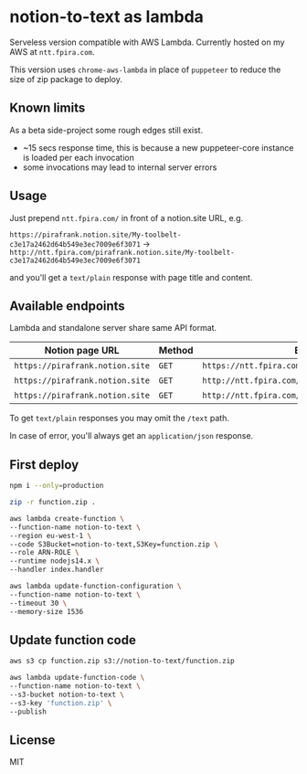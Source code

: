 # notion-to-text as lambda

Serveless version compatible with AWS Lambda. Currently hosted on my AWS at `ntt.fpira.com`.

This version uses `chrome-aws-lambda` in place of `puppeteer` to reduce the size of zip package to deploy.

## Known limits

As a beta side-project some rough edges still exist.

- ~15 secs response time, this is because a new puppeteer-core instance is loaded per each invocation
- some invocations may lead to internal server errors

## Usage

Just prepend `ntt.fpira.com/` in front of a notion.site URL, e.g.

`https://pirafrank.notion.site/My-toolbelt-c3e17a2462d64b549e3ec7009e6f3071` -> `http://ntt.fpira.com/pirafrank.notion.site/My-toolbelt-c3e17a2462d64b549e3ec7009e6f3071`

and you'll get a `text/plain` response with page title and content.

## Available endpoints

Lambda and standalone server share same API format.

Notion page URL|Method|Endpoint|Response type
---|---|---|---
`https://pirafrank.notion.site`|`GET`|`https://ntt.fpira.com/json/pirafrank.notion.site`|application/json
`https://pirafrank.notion.site`|`GET`|`http://ntt.fpira.com/raw/pirafrank.notion.site`|text/plain
`https://pirafrank.notion.site`|`GET`|`http://ntt.fpira.com/text/pirafrank.notion.site`|text/plain

To get `text/plain` responses you may omit the `/text` path.

In case of error, you'll always get an `application/json` response.

## First deploy

```sh
npm i --only=production

zip -r function.zip .

aws lambda create-function \
--function-name notion-to-text \
--region eu-west-1 \
--code S3Bucket=notion-to-text,S3Key=function.zip \
--role ARN-ROLE \
--runtime nodejs14.x \
--handler index.handler

aws lambda update-function-configuration \
--function-name notion-to-text \
--timeout 30 \
--memory-size 1536
```

## Update function code

```sh
aws s3 cp function.zip s3://notion-to-text/function.zip

aws lambda update-function-code \
--function-name notion-to-text \
--s3-bucket notion-to-text \
--s3-key 'function.zip' \
--publish
```

## License

MIT
